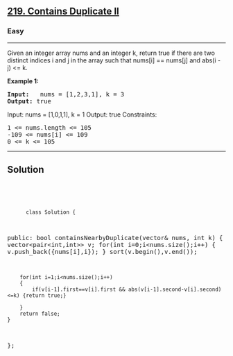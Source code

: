 
<h2><a href="https://leetcode.com/problems/contains-duplicate-ii/">219. Contains Duplicate II</a></h2>
<h3>Easy</h3>
<hr>
<div><p>
 Given an integer array nums and an integer k, return true if there are two distinct indices i and j in the array such that nums[i] == nums[j] and abs(i - j) <= k.
</p>


<p><strong>Example 1:</strong></p>
<pre><strong>Input:</strong>   nums = [1,2,3,1], k = 3
<strong>Output:</strong> true
</pre>

Input: nums = [1,0,1,1], k = 1
Output: true
Constraints:
<pre>
1 <= nums.length <= 105
-109 <= nums[i] <= 109
0 <= k <= 105
</pre>
<hr>
 <h2><strong><b>Solution</b></strong></h2>
 <br>
 <pre>
 
          class Solution {
public:
    bool containsNearbyDuplicate(vector<int>& nums, int k) {
     vector<pair<int,int>> v;
        for(int i=0;i<nums.size();i++)
        {
            v.push_back({nums[i],i});
        }
        sort(v.begin(),v.end());
        
        for(int i=1;i<nums.size();i++)
        {
            if(v[i-1].first==v[i].first && abs(v[i-1].second-v[i].second)<=k) {return true;}
            
        }
        return false;
    }
};
          
 </pre>

